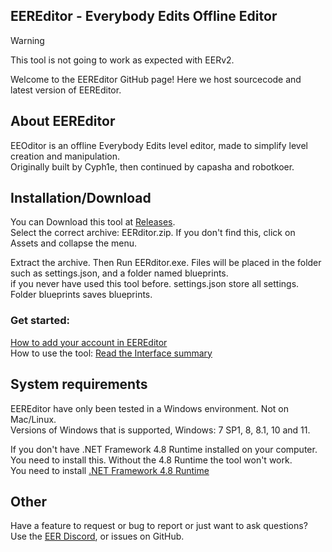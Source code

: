 ## EEREditor - Everybody Edits Offline Editor

> [!WARNING]  
> This tool is not going to work as expected with EERv2.


Welcome to the EEREditor GitHub page! Here we host sourcecode and latest version of EEREditor.  

## **About EEREditor**

EEOditor is an offline Everybody Edits level editor, made to simplify level creation and manipulation.  
Originally built by Cyph1e, then continued by capasha and robotkoer.  

## **Installation/Download**
You can Download this tool at [Releases](https://github.com/capashaa/EEREDitor/releases).  
Select the correct archive: EERditor.zip. If you don't find this, click on Assets and collapse the menu.    

Extract the archive. Then Run EERditor.exe. 
Files will be placed in the folder such as settings.json, and a folder named blueprints.  
if you never have used this tool before. settings.json store all settings. Folder blueprints saves blueprints.  
### Get started:
[How to add your account in EEREditor](https://github.com/capashaa/EEREDitor/wiki/Making-and-using-accounts)  
How to use the tool: [Read the Interface summary](https://github.com/capashaa/EEOEditor/wiki/interface-summary)  

## **System requirements**  

EEREditor have only been tested in a Windows environment. Not on Mac/Linux.  
Versions of Windows that is supported, Windows: 7 SP1, 8, 8.1, 10 and 11.  

If you don't have .NET Framework 4.8 Runtime installed on your computer.  
You need to install this. Without the 4.8 Runtime the tool won't work.  
You need to install [.NET Framework 4.8 Runtime](https://dotnet.microsoft.com/en-us/download/dotnet-framework/thank-you/net48-offline-installer)  

## Other 

Have a feature to request or bug to report or just want to ask questions? Use the [EER Discord](https://discord.gg/JaPmVUXXC4), or issues on GitHub.   

 
